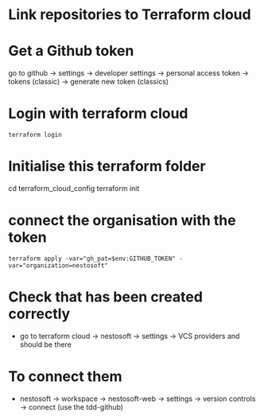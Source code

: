 # Link repositories to Terraform cloud

# Get a Github token
go to github -> settings -> developer settings -> personal access token -> tokens (classic) -> generate new token (classics)

# Login with terraform cloud
`terraform login`

# Initialise this terraform folder
cd terraform_cloud_config
terraform init

# connect the organisation with the token
`terraform apply -var="gh_pat=$env:GITHUB_TOKEN" -var="organization=nestosoft"`

# Check that has been created correctly
- go to terraform cloud -> nestosoft -> settings -> VCS providers and should be there

# To connect them
- nestosoft -> workspace -> nestosoft-web -> settings -> version controls -> connect (use the tdd-github)
